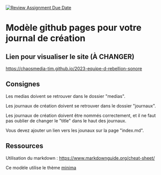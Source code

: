 [![Review Assignment Due Date](https://classroom.github.com/assets/deadline-readme-button-24ddc0f5d75046c5622901739e7c5dd533143b0c8e959d652212380cedb1ea36.svg)](https://classroom.github.com/a/iAaR6qfi)
# Modèle github pages pour votre journal de création

## Lien pour visualiser le site (À CHANGER)
https://chaosmedia-tim.github.io/2023-equipe-d-rebellion-sonore


## Consignes

Les medias doivent se retrouver dans le dossier "medias".

Les journaux de création doivent se retrouver dans le dossier "journaux".

Les journaux de création doivent être nommés correctement, et il ne faut pas oublier de changer le "title" dans le haut des journaux.

Vous devez ajouter un lien vers les jounaux sur la page "index.md".


## Ressources

Utilisation du markdown : https://www.markdownguide.org/cheat-sheet/

Ce modèle utilise le thème [minima](https://github.com/jekyll/minima)
